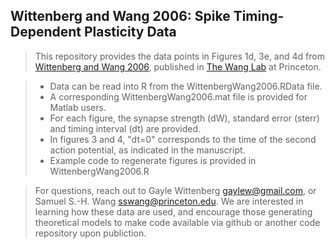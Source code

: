 ## Wittenberg and Wang 2006: Spike Timing-Dependent Plasticity Data

> This repository provides the data points in Figures 1d, 3e, and 4d from [Wittenberg and Wang 2006](https://www.jneurosci.org/content/jneuro/26/24/6610.full.pdf), published in [The Wang Lab](https://scholar.princeton.edu/wanglab/home) at Princeton.

> - Data can be read into R from the WittenbergWang2006.RData file. 
> - A corresponding WittenbergWang2006.mat file is provided for Matlab users.
> - For each figure, the synapse strength (dW), standard error (sterr) and timing interval (dt) are provided.
> - In figures 3 and 4, "dt=0" corresponds to the time of the second action potential, as indicated in the manuscript.
> - Example code to regenerate figures is provided in WittenbergWang2006.R

> For questions, reach out to Gayle Wittenberg gaylew@gmail.com, or Samuel S.-H. Wang sswang@princeton.edu. 
> We are interested in learning how these data are used, and encourage those generating theoretical models to make code available via github or another code repository upon publiction.



